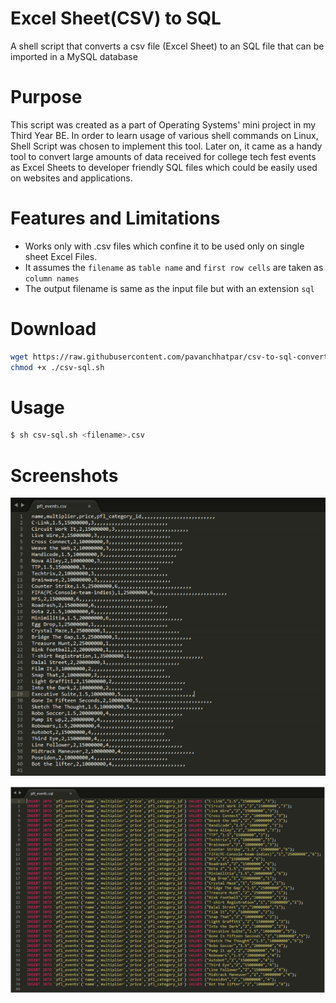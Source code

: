 # Excel Sheet(CSV) to SQL
A shell script that converts a csv file (Excel Sheet) to an SQL file that can be imported in a MySQL database

# Purpose
This script was created as a part of Operating Systems' mini project in my Third Year BE. In order to learn usage of various shell commands on Linux, Shell Script was chosen to implement this tool. Later on, it came as a handy tool to convert large amounts of data received for college tech fest events as Excel Sheets to developer friendly SQL files which could be easily used on websites and applications.

# Features and Limitations
 - Works only with .csv files which confine it to be used only on single sheet Excel Files.
 - It assumes the `filename` as `table name` and `first row cells` are taken as `column names`
 - The output filename is same as the input file but with an extension `sql`

# Download
```bash
wget https://raw.githubusercontent.com/pavanchhatpar/csv-to-sql-converter/master/csv-sql.sh
chmod +x ./csv-sql.sh
```

# Usage
```bash
$ sh csv-sql.sh <filename>.csv
```
# Screenshots
![CSV file](/screenshots/csv.jpg?raw=true "Before conversion")

![SQL file](/screenshots/sql.jpg?raw=true "After conversion")
